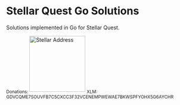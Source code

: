 # Stellar Quest Go Solutions
Solutions implemented in Go for Stellar Quest.




<sub>Donations: </sub>
<img src="https://user-images.githubusercontent.com/43248015/118032832-c5bae100-b370-11eb-8b26-fe82726f5852.png" alt="Stellar Address" width="150"/>
<sub>XLM: GDVCQME7SOUVFB7C5CXCC3F32VCENEMPWEWAE7BKWSPFYOHX5G6AYCHR</sub>
